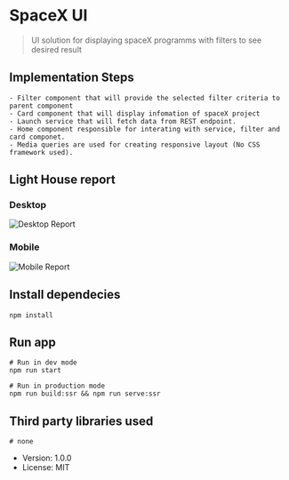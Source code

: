 # SpaceX UI

> UI solution for displaying spaceX programms with filters to see desired result

## Implementation Steps

```
- Filter component that will provide the selected filter criteria to parent component
- Card component that will display infomation of spaceX project
- Launch service that will fetch data from REST endpoint.
- Home component responsible for interating with service, filter and card componet.
- Media queries are used for creating responsive layout (No CSS framework used).
```

## Light House report

### Desktop

![Desktop Report](https://user-images.githubusercontent.com/51847277/89609054-63d6c380-d894-11ea-8000-5989cf16f4be.png)

### Mobile

![Mobile Report](https://user-images.githubusercontent.com/51847277/89609317-2161b680-d895-11ea-9cb0-28a812623e5e.png)

## Install dependecies

```
npm install
```

## Run app

```
# Run in dev mode
npm run start

# Run in production mode
npm run build:ssr && npm run serve:ssr
```

## Third party libraries used

```
# none
```

- Version: 1.0.0
- License: MIT
